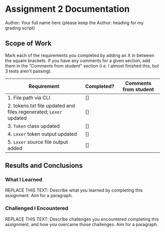 # Assignment 2 Documentation

Author: Your full name here (please keep the Author: heading for my grading script)

## Scope of Work

Mark each of the requirements you completed by adding an X in between the square brackets. If you have any comments for a given section, add them in the "Comments from student" section (i.e. I almost finished this, but 3 tests aren't passing).

| Requirement                                                       | Completed? | Comments from student |
| ----------------------------------------------------------------- | ---------- | --------------------- |
| 1. File path via CLI                                              | []         |                       |
| 2. tokens.txt file updated and files regenerated; `Lexer` updated | []         |                       |
| 3. `Token` class updated                                          | []         |                       |
| 4. `Lexer` token output updated                                   | []         |                       |
| 5. `Lexer` source file output added                               | []         |                       |

## Results and Conclusions

### What I Learned

REPLACE THIS TEXT: Describe what you learned by completing this assignment. Aim for a paragraph.

### Challenged I Encountered

REPLACE THIS TEXT: Describe challenges you encountered completing this assignment, and how you overcame those challenges. Aim for a paragraph.
